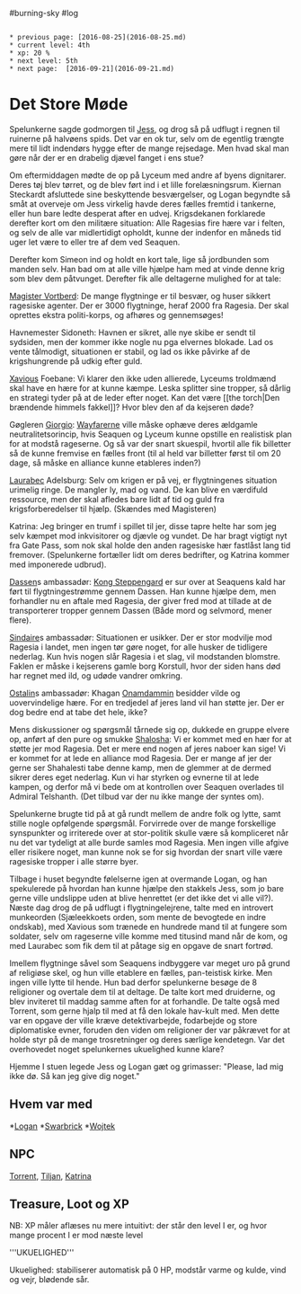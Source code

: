 #burning-sky #log

```ad-info

* previous page: [2016-08-25](2016-08-25.md)
* current level: 4th
* xp: 20 %
* next level: 5th
* next page:  [2016-09-21](2016-09-21.md) 
```

# Det Store Møde  
Spelunkerne sagde godmorgen til [Jess](Jess.md), og drog så på udflugt i regnen til ruinerne på halvøens spids. Det var en ok tur, selv om de egentlig trængte mere til lidt indendørs hygge efter de mange rejsedage. Men hvad skal man gøre når der er en drabelig djævel fanget i ens stue?
Om eftermiddagen mødte de op på Lyceum med andre af byens dignitarer. Deres tøj blev tørret, og de blev ført ind i et lille forelæsningsrum. Kiernan Steckardt afsluttede sine beskyttende besværgelser, og Logan begyndte så småt at overveje om Jess virkelig havde deres fælles fremtid i tankerne, eller hun bare ledte desperat after en udvej. Krigsdekanen forklarede derefter kort om den militære situation: Alle Ragesias fire hære var i felten, og selv de alle var midlertidigt opholdt, kunne der indenfor en måneds tid uger let være to eller tre af dem ved Seaquen.
Derefter kom Simeon ind og holdt en kort tale, lige så jordbunden som manden selv. Han bad om at alle ville hjælpe ham med at vinde denne krig som blev dem påtvunget. Derefter fik alle deltagerne mulighed for at tale:
[Magister Vortberd](Magister%20Vortberd.md): De mange flygtninge er til besvær, og huser sikkert ragesiske agenter. Der er 3000 flygtninge, heraf 2000 fra Ragesia. Der skal oprettes ekstra politi-korps, og afhøres og gennemsøges!
Havnemester Sidoneth: Havnen er sikret, alle nye skibe er sendt til sydsiden, men der kommer ikke nogle nu pga elvernes blokade. Lad os vente tålmodigt, situationen er stabil, og lad os ikke påvirke af de krigshungrende på udkig efter guld.
[Xavious](Xavious.md) Foebane: Vi klarer den ikke uden allierede, Lyceums troldmænd skal have en hære for at kunne kæmpe. Leska splitter sine tropper, så dårlig en strategi tyder på at de leder efter noget. Kan det være [[the torch|Den brændende himmels fakkel]]? Hvor blev den af da kejseren døde?
Gøgleren [Giorgio](Giorgio.md): [Wayfarerne](Wayfarerne.md) ville måske ophæve deres ældgamle neutralitetsorincip, hvis Seaquen og Lyceum kunne opstille en realistisk plan for at modstå rageserne. Og så var der snart skuespil, hvortil alle fik billetter så de kunne fremvise en fælles front (til al held var billetter først til om 20 dage, så måske en alliance kunne etableres inden?)
[Laurabec](Laurabec.md) Adelsburg: Selv om krigen er på vej, er flygtningenes situation urimelig ringe. De mangler ly, mad og vand. De kan blive en værdifuld ressource, men der skal afledes bare lidt af tid og guld fra krigsforberedelser til hjælp. (Skændes med Magisteren)
Katrina: Jeg bringer en trumf i spillet til jer, disse tapre helte har som jeg selv kæmpet mod inkvisitorer og djævle og vundet. De har bragt vigtigt nyt fra Gate Pass, som nok skal holde den anden ragesiske hær fastlåst lang tid fremover. (Spelunkerne fortæller lidt om deres bedrifter, og Katrina kommer med imponerede udbrud).
[Dassen](Dassen.md)s ambassadør: [Kong Steppengard](Kong%20Steppengard.md) er sur over at Seaquens kald har ført til flygtningestrømme gennem Dassen. Han kunne hjælpe dem, men forhandler nu en aftale med Ragesia, der giver fred mod at tillade at de transporterer tropper gennem Dassen (Både mord og selvmord, mener flere).
[Sindaire](Sindaire.md)s ambassadør: Situationen er usikker. Der er stor modvilje mod Ragesia i landet, men ingen tør gøre noget, for alle husker de tidligere nederlag. Kun hvis nogen slår Ragesia i et slag, vil modstanden blomstre. Faklen er måske i kejserens gamle borg Korstull, hvor der siden hans død har regnet med ild, og udøde vandrer omkring.
[Ostalin](Ostalin.md)s ambassadør: Khagan [Onamdammin](Onamdammin.md) besidder vilde og uovervindelige hære. For en tredjedel af jeres land vil han støtte jer. Der er dog bedre end at tabe det hele, ikke?
Mens diskussioner og spørgsmål tårnede sig op, dukkede en gruppe elvere op, anført af den pure og smukke [Shalosha](Shalosha.md): Vi er kommet med en hær for at støtte jer mod Ragesia. Det er mere end nogen af jeres naboer kan sige! Vi er kommet for at lede en alliance mod Ragesia. Der er mange af jer der gerne ser Shahalesti tabe denne kamp, men de glemmer at de dermed sikrer deres eget nederlag. Kun vi har styrken og evnerne til at lede kampen, og derfor må vi bede om at kontrollen over Seaquen overlades til Admiral Telshanth. (Det tilbud var der nu ikke mange der syntes om).
Spelunkerne brugte tid på at gå rundt mellem de andre folk og lytte, samt stille nogle opfølgende spørgsmål. Forvirrede over de mange forskellige synspunkter og irriterede over at stor-politik skulle være så kompliceret når nu det var tydeligt at alle burde samles mod Ragesia. Men ingen ville afgive eller risikere noget, man kunne nok se for sig hvordan der snart ville være ragesiske tropper i alle større byer.
Tilbage i huset begyndte følelserne igen at overmande Logan, og han spekulerede på hvordan han kunne hjælpe den stakkels Jess, som jo bare gerne ville undslippe uden at blive henrettet (er det ikke det vi alle vil?). Næste dag drog de på udflugt i flygtningelejrene, talte med en introvert munkeorden (Sjæleekkoets orden, som mente de bevogtede en indre ondskab), med Xavious som trænede en hundrede mand til at fungere som soldater, selv om rageserne ville komme med titusind mand når de kom, og med Laurabec som fik dem til at påtage sig en opgave de snart fortrød.
Imellem flygtninge såvel som Seaquens indbyggere var meget uro på grund af religiøse skel, og hun ville etablere en fælles, pan-teistisk kirke. Men ingen ville lytte til hende. Hun bad derfor spelunkerne besøge de 8 religioner og overtale dem til at deltage. De talte kort med druiderne, og blev inviteret til maddag samme aften for at forhandle. De talte også med Torrent, som gerne hjalp til med at få den lokale hav-kult med. Men dette var en opgave der ville kræve detektivarbejde, fodarbejde og store diplomatiske evner, foruden den viden om religioner der var påkrævet for at holde styr på de mange trosretninger og deres særlige kendetegn. Var det overhovedet noget spelunkernes ukuelighed kunne klare?  
Hjemme I stuen legede Jess og Logan gæt og grimasser: "Please, lad mig ikke dø. Så kan jeg give dig noget."
## Hvem var med 
*[Logan](Logan.md)
*[Swarbrick](Swarbrick%20Everwood.md)
*[Wojtek](Wojtek.md)
## NPC 
[Torrent](Torrent.md), [Tiljan](Tiljan.md), [Katrina](Katrina.md)
## Treasure, Loot og XP 
NB: XP måler aflæses nu mere intuitivt: der står den level I er, og hvor mange procent I er mod næste level
'''UKUELIGHED'''
Ukuelighed: stabiliserer automatisk på 0 HP, modstår varme og kulde, vind og vejr, blødende sår.
